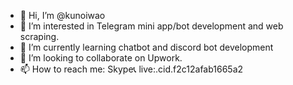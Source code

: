 - 👋 Hi, I’m @kunoiwao
- 👀 I’m interested in Telegram mini app/bot development and web scraping.
- 🌱 I’m currently learning chatbot and discord bot development
- 💞️ I’m looking to collaborate on Upwork.
- 📫 How to reach me: Skype📞 live:.cid.f2c12afab1665a2
